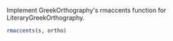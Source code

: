 Implement GreekOrthography's rmaccents function for LiteraryGreekOrthography.

```julia
rmaccents(s, ortho)

```
